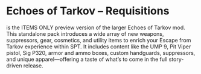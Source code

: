 # Echoes of Tarkov – Requisitions
is the ITEMS ONLY preview version of the larger Echoes of Tarkov mod. This standalone pack introduces a wide array of new weapons, suppressors, gear, cosmetics, and utility items to enrich your Escape from Tarkov experience within SPT. It includes content like the UMP 9, Pit Viper pistol, Sig P320, armor and ammo boxes, custom handguards, suppressors, and unique apparel—offering a taste of what’s to come in the full story-driven release.
